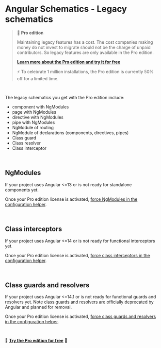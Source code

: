 # Angular Schematics - Legacy schematics

> 💎 **Pro edition**
>
> Maintaining legacy features has a cost. The cost companies making money do not invest to migrate should not be the charge of unpaid contributors. So legacy features are only available in the Pro edition.
>
> **[Learn more about the Pro edition and try it for free](https://cyrilletuzi.gumroad.com/l/schematicspro/1million)**
>
> ⚡️ To celebrate 1 million installations, the Pro edition is currently 50% off for a limited time.

<br>

The legacy schematics you get with the Pro edition include:
- component with NgModules
- page with NgModules
- directive with NgModules
- pipe with NgModules
- NgModule of routing
- NgModule of declarations (components, directives, pipes)
- Class guard
- Class resolver
- Class interceptor

<br>

## NgModules

If your project uses Angular <=13 or is not ready for standalone components yet.

Once your Pro edition license is activated, [force NgModules in the configuration helper](command:angular-schematics.configuration).

<br>

## Class interceptors

If your project uses Angular <=14 or is not ready for functional interceptors yet.

Once your Pro edition license is activated, [force class interceptors in the configuration helper](command:angular-schematics.configuration).

<br>

## Class guards and resolvers

If your project uses Angular <=14.1 or is not ready for functional guards and resolvers yet. Note [class guards and resolvers are officially deprecated](https://angular.io/guide/deprecations#router-class-and-injection-token-guards) by Angular and planned for removal.

Once your Pro edition license is activated, [force class guards and resolvers in the configuration helper](command:angular-schematics.configuration).

<br>

💎 **[Try the Pro edition for free](https://cyrilletuzi.gumroad.com/l/schematicspro/1million)** 💎

<br>
